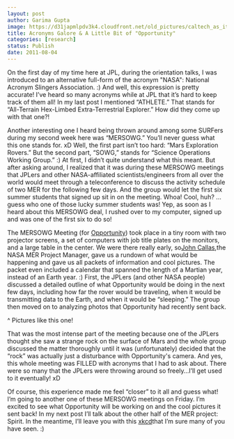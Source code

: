 ```yaml
---
layout: post
author: Garima Gupta
image: https://d31japmlpdv3k4.cloudfront.net/old_pictures/caltech_as_it_happens/6a0105349b8251970b0154342cb0a7970c.jpg
title: Acronyms Galore & A Little Bit of "Opportunity"
categories: [research]
status: Publish
date: 2011-08-04
---
```



On the first day of my time here at JPL, during the orientation talks, I was introduced to an alternative full-form of the acronym "NASA": National Acronym Slingers Association. :) And well, this expression is pretty accurate! I’ve heard so many acronyms while at JPL that it’s hard to keep track of them all! In my last post I mentioned “ATHLETE.” That stands for “All-Terrain Hex-Limbed Extra-Terrestrial Explorer.” How did they come up with that one?!

Another interesting one I heard being thrown around among some SURFers during my second week here was “MERSOWG.” You’ll never guess what this one stands for. xD Well, the first part isn’t too hard: “Mars Exploration Rovers.” But the second part, “SOWG,” stands for “Science Operations Working Group.” :) At first, I didn’t quite understand what this meant. But after asking around, I realized that it was during these MERSOWG meetings that JPLers and other NASA-affiliated scientists/engineers from all over the world would meet through a teleconference to discuss the activity schedule of two MER for the following few days. And the group would let the first six summer students that signed up sit in on the meeting. Whoa! Cool, huh? …guess who one of those lucky summer students was! Yep, as soon as I heard about this MERSOWG deal, I rushed over to my computer, signed up and was one of the first six to do so!

The MERSOWG Meeting (for <a href="https://en.wikipedia.org/wiki/Opportunity_rover" target="_blank">Opportunity</a>) took place in a tiny room with two projector screens, a set of computers with job title plates on the monitors, and a large table in the center. We were there really early, so<a href="https://www.nasa.gov/mission_pages/mer/070628/callas.html" target="_blank">John Callas</a>,the NASA MER Project Manager, gave us a rundown of what would be happening and gave us all packets of information and cool pictures. The packet even included a calendar that spanned the length of a Martian year, instead of an Earth year. :) First, the JPLers (and other NASA people) discussed a detailed outline of what Opportunity would be doing in the next few days, including how far the rover would be traveling, when it would be transmitting data to the Earth, and when it would be “sleeping.” The group then moved on to analyzing photos that Opportunity had recently sent back.

^ Pictures like this one!

That was the most intense part of the meeting because one of the JPLers thought she saw a strange rock on the surface of Mars and the whole group discussed the matter thoroughly until it was (unfortunately) decided that the “rock” was actually just a disturbance with Opportunity's camera. And yes, this whole meeting was FILLED with acronyms that I had to ask about. There were so many that the JPLers were throwing around so freely…I’ll get used to it eventually! xD

Of course, this experience made me feel “closer” to it all and guess what! I’m going to another one of these MERSOWG meetings on Friday. I’m excited to see what Opportunity will be working on and the cool pictures it sent back! In my next post I’ll talk about the other half of the MER project: Spirit. In the meantime, I’ll leave you with this <a href="https://xkcd.com/695/" target="_blank">xkcd</a>that I’m sure many of you have seen. :)

